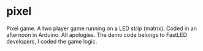 # pixel
 Pixel game. A two player game running on a LED strip (matrix). Coded in an afternoon in Arduino. All apologies. The demo code belongs to FastLED developers, I coded the game logic.
